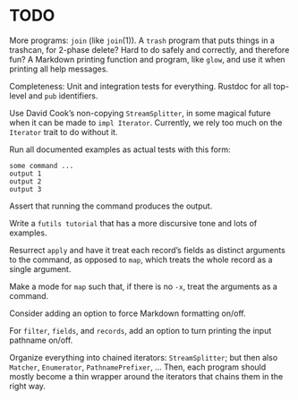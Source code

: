 # TODO

More programs: `join` (like `join`(1)). A `trash` program that puts things in a
trashcan, for 2-phase delete? Hard to do safely and correctly, and therefore
fun? A Markdown printing function and program, like `glow`, and use it when
printing all help messages.

Completeness: Unit and integration tests for everything. Rustdoc for all
top-level and `pub` identifiers.

Use David Cook’s non-copying `StreamSplitter`, in some magical future when it
can be made to `impl Iterator`. Currently, we rely too much on the `Iterator`
trait to do without it.

Run all documented examples as actual tests with this form:

```
some command ...
output 1
output 2
output 3
```

Assert that running the command produces the output.

Write a `futils tutorial` that has a more discursive tone and lots of examples.

Resurrect `apply` and have it treat each record’s fields as distinct arguments
to the command, as opposed to `map`, which treats the whole record as a single
argument.

Make a mode for `map` such that, if there is no `-x`, treat the arguments as a
command.

Consider adding an option to force Markdown formatting on/off.

For `filter`, `fields`, and `records`, add an option to turn printing the input
pathname on/off.

Organize everything into chained iterators: `StreamSplitter`; but then also
`Matcher`, `Enumerator`, `PathnamePrefixer`, ... Then, each program should
mostly become a thin wrapper around the iterators that chains them in the right
way.

